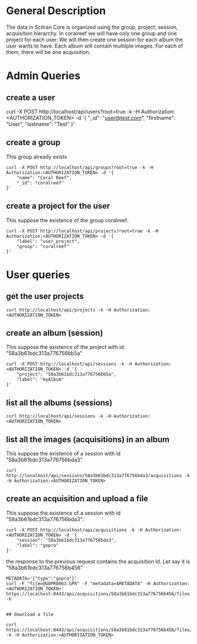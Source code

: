 # General Description

The data in Scitran Core is organized using the group, project, session, acquisition hierarchy.
In coralreef we will have only one group and one project for each user.
We will then create one session for each album the user wants to have.
Each album will contain multilple images. For each of them, there will be one acquisition.

# Admin Queries

## create a user

curl -X POST http://localhost/api/users?root=true -k -H Authorization:<AUTHORIZATION_TOKEN> -d '{
    "_id": "user@test.com",
    "firstname": "User",
    "lastname": "Test"
}'

## create a group

This group already exists
```
curl -X POST http://localhost/api/groups?root=true -k -H Authorization:<AUTHORIZATION_TOKEN> -d '{
    "name": "Coral Reef",
    "_id": "coralreef"
}'
```
## create a project for the user

This suppose the existence of the group coralreef:

```
curl -X POST http://localhost/api/projects?root=true -k -H Authorization:<AUTHORIZATION_TOKEN> -d '{
    "label": "user_project",
    "group": "coralreef"
}'
```
# User queries

## get the user projects
```
curl http://localhost/api/projects -k -H Authorization:<AUTHORIZATION_TOKEN>
```
## create an album (session)

This suppose the existence of the project with id "58a3b61bdc313a776756bb5a"


```
curl -X POST http://localhost/api/sessions -k -H Authorization:<AUTHORIZATION_TOKEN> -d '{
    "project": "58a3b61bdc313a776756bb5a",
    "label": "myAlbum"
}'
```

## list all the albums (sessions)

```
curl http://localhost/api/sessions -k -H Authorization:<AUTHORIZATION_TOKEN>
```

## list all the images (acquisitions) in an album

This suppose the existence of a session with id "58a3b61bdc313a776756bda3"

```
curl http://localhost/api/sessions/58a3b61bdc313a776756bda3/acquisitions -k -H Authorization:<AUTHORIZATION_TOKEN>
```


## create an acquisition and upload a file

This suppose the existence of a session with id "58a3b61bdc313a776756bda3":
```
curl -X POST http://localhost/api/acquisitions -k -H Authorization:<AUTHORIZATION_TOKEN> -d '{
    "session": "58a3b61bdc313a776756bda3",
    "label": "gopro"
}'
```

the response to the previous request contains the acquisition id. Let say it is "58a3b61bdc313a776756b456"
```
METADATA='{"type":"gopro"}'
curl -F "file=@GOPR0063.GPR" -F "metadata=$METADATA" -H Authorization:<AUTHORIZATION_TOKEN> https://localhost:8443/api/acquisitions/58a3b61bdc313a776756b456/files -k


## download a file

curl https://localhost:8443/api/acquisitions/58a3b61bdc313a776756b456/files/GOPR0063.GPR -k -H Authorization:<AUTHORIZATION_TOKEN>
